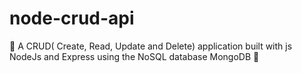 # node-crud-api
🦍  A CRUD( Create, Read, Update and Delete) application built with js NodeJs and Express using the NoSQL database MongoDB 🦍
